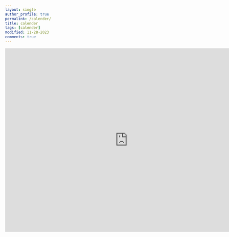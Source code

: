 ```yaml
---
layout: single
author_profile: true
permalink: /calender/
title: calender
tags: [calender]
modified: 11-28-2023
comments: true
---
```


<iframe src="https://calendar.google.com/calendar/embed?src=5621a42bdd7f0c7de1a76823498fc40646e08d2b2fae313ff06d4012f6eacd92%40group.calendar.google.com&ctz=UTC" style="border: 0" width="800" height="600" frameborder="0" scrolling="no"></iframe>
